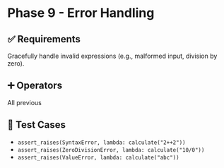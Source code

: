 # Phase 9 - Error Handling

## ✅ Requirements
Gracefully handle invalid expressions (e.g., malformed input, division by zero).

## ➕ Operators
All previous

## 🔬 Test Cases
- `assert_raises(SyntaxError, lambda: calculate("2++2"))`
- `assert_raises(ZeroDivisionError, lambda: calculate("10/0"))`
- `assert_raises(ValueError, lambda: calculate("abc"))`

